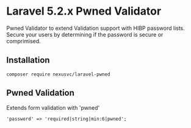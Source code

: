 Laravel 5.2.x Pwned Validator
=============================

Pwned Validator to extend Validation support with HIBP password lists. Secure your users by determining if the password is secure or comprimised.

Installation
------------

```
composer require nexusvc/laravel-pwned
```

Pwned Validation
----------------
Extends form validation with 'pwned'

```
'password' => 'required|string|min:6|pwned';
```
